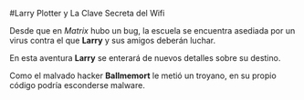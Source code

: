
#Larry Plotter y La Clave Secreta del Wifi

Desde que en *Matrix* hubo un bug, la escuela se encuentra asediada por un virus contra el que **Larry** y sus amigos deberán luchar.

En esta aventura **Larry** se enterará de nuevos detalles sobre su destino.

Como el malvado hacker **Ballmemort** le metió un troyano, en su propio código podría esconderse malware.
